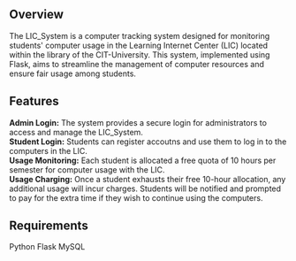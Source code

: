 <h2>Overview</h2> 
The LIC_System is a computer tracking system designed for monitoring students' computer usage in the Learning Internet Center (LIC) located within the library of the CIT-University. This system, implemented using Flask, aims to streamline the management of computer resources and ensure fair usage among students.

<h2>Features</h2> 
<strong>Admin Login:</strong> The system provides a secure login for administrators to access and manage the LIC_System.<br>
<strong>Student Login:</strong> Students can register accoutns and use them to log in to the computers in the LIC.<br>
<strong>Usage Monitoring:</strong> Each student is allocated a free quota of 10 hours per semester for computer usage with the LIC.<br>
<strong>Usage Charging:</strong> Once a student exhausts their free 10-hour allocation, any additional usage will incur charges. Students will be notified and prompted to pay for the extra time if they wish to continue using the computers.

<h2>Requirements</h2>
Python Flask
MySQL
